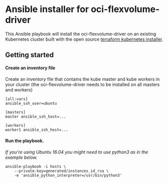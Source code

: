 # Ansible installer for oci-flexvolume-driver

This Ansible playbook will install the oci-flexvolume-driver
on an existing Kubernetes cluster built with the open source
[terraform kubernetes installer](https://github.com/oracle/terraform-kubernetes-installer).

## Getting started

#### Create an inventory file

Create an inventory file that contains the kube master and kube workers in
your cluster (the oci-flexvolume-driver needs to be installed on all masters and workers)

```
[all:vars]
ansible_ssh_user=ubuntu

[masters]
master ansible_ssh_host=...

[workers]
worker1 ansible_ssh_host=...
```

#### Run the playbook.

*If you're using Ubuntu 16.04 you might need to use python3 as in the example below.*

```
ansible-playbook -i hosts \
    --private-key=generated/instances_id_rsa \
    -e 'ansible_python_interpreter=/usr/bin/python3'
```
